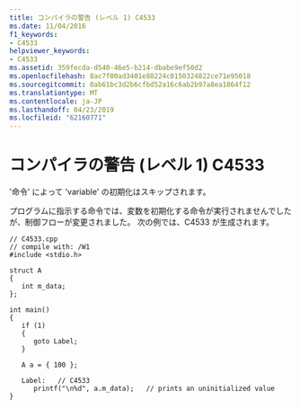 ```yaml
---
title: コンパイラの警告 (レベル 1) C4533
ms.date: 11/04/2016
f1_keywords:
- C4533
helpviewer_keywords:
- C4533
ms.assetid: 359fecda-d540-46e5-b214-dbabe9ef50d2
ms.openlocfilehash: 8ac7f00ad3401e88224c0150324822ce71e95018
ms.sourcegitcommit: 0ab61bc3d2b6cfbd52a16c6ab2b97a8ea1864f12
ms.translationtype: MT
ms.contentlocale: ja-JP
ms.lasthandoff: 04/23/2019
ms.locfileid: "62160771"
---
```

# <a name="compiler-warning-level-1-c4533"></a>コンパイラの警告 (レベル 1) C4533

'命令' によって 'variable' の初期化はスキップされます。

プログラムに指示する命令では、変数を初期化する命令が実行されませんでしたが、制御フローが変更されました。 次の例では、C4533 が生成されます。

```
// C4533.cpp
// compile with: /W1
#include <stdio.h>

struct A
{
   int m_data;
};

int main()
{
   if (1)
   {
      goto Label;
   }

   A a = { 100 };

   Label:   // C4533
      printf("\n%d", a.m_data);   // prints an uninitialized value
}
```